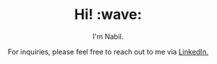 <h1 align='center'> Hi! :wave:</h1>
<p align='center'>
I'm Nabil.
</p>
<p align='center'>For inquiries, please feel free to reach out to me via <a href="https://www.linkedin.com/in/nabilasharif/">LinkedIn.</a></p>
